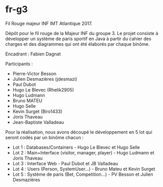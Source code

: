 # fr-g3
Fil Rouge majeur INF IMT Atlantique 2017. 

Dépôt pour le fil rouge de la Majeur INF du groupe 3. Le projet consiste à développer un système de paris sportif en Java à partir du cahier des charges et des diagrammes qui ont été élaborés par chaque binôme. 

Encadrant : Fabien Dagnat

Participants : 
 - Pierre-Victor Besson
 - Julien Desmazières (jdesmazi)
 - Paul Dubot
 - Hugo Le Blevec (Rhelik2905)
 - Hugo Ludmann
 - Bruno MATEU
 - Hugo Selle
 - Kevin Surget (Biro1433)
 - Joris Thaveau
 - Jean-Baptiste Valladeau


Pour la réalisation, nous avons découpé le développement en 5 lot qui seront codés par un binôme chacun :
 - Lot 1 : Databases/Containers - Hugo Le Blevec et Hugo Selle
 - Lot 2 : Main+Interface (visitor, manager, player) - Hugo Ludmann et Joris Thaveau
 - Lot 3 : Interface Web - Paul Dubot et JB Valladeau
 - Lot 4 : Users (Person, SystemUser...) - Bruno Mateu et Kevin Surget
 - Lot 5 : Système de paris (Bet, Competition...) - PV Besson et Julien Desmazières
